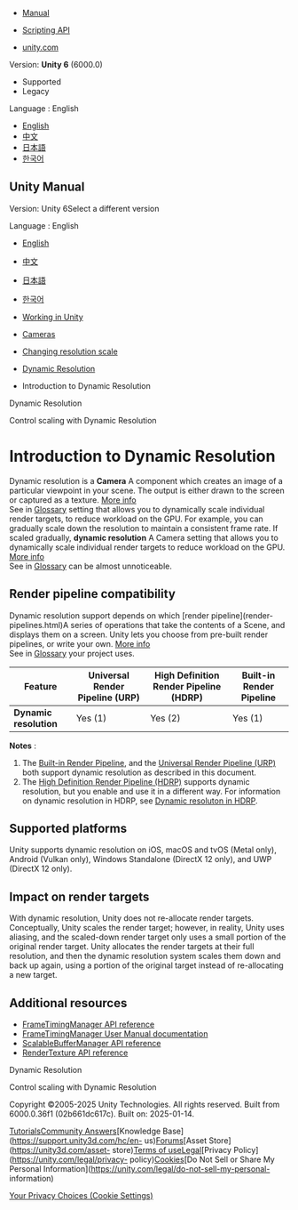 [](https://docs.unity3d.com)

  * [Manual](../Manual/index.html)
  * [Scripting API](../ScriptReference/index.html)

  * [unity.com](https://unity.com/)

Version: **Unity 6** (6000.0)

  * Supported
  * Legacy

Language : English

  * [English](/Manual/DynamicResolution-introduction.html)
  * [中文](/cn/current/Manual/DynamicResolution-introduction.html)
  * [日本語](/ja/current/Manual/DynamicResolution-introduction.html)
  * [한국어](/kr/current/Manual/DynamicResolution-introduction.html)

[](https://docs.unity3d.com)

## Unity Manual

Version: Unity 6Select a different version

Language : English

  * [English](/Manual/DynamicResolution-introduction.html)
  * [中文](/cn/current/Manual/DynamicResolution-introduction.html)
  * [日本語](/ja/current/Manual/DynamicResolution-introduction.html)
  * [한국어](/kr/current/Manual/DynamicResolution-introduction.html)

  * [Working in Unity](working-in-unity.html)
  * [Cameras](Cameras.html)
  * [Changing resolution scale](resolution-scale.html)
  * [Dynamic Resolution](DynamicResolution-landing.html)
  * Introduction to Dynamic Resolution

[](DynamicResolution-landing.html)

Dynamic Resolution

[](DynamicResolution-control.html)

Control scaling with Dynamic Resolution

# Introduction to Dynamic Resolution

Dynamic resolution is a **Camera** A component which creates an image of a
particular viewpoint in your scene. The output is either drawn to the screen
or captured as a texture. [More info](CamerasOverview.html)  
See in [Glossary](Glossary.html#Camera) setting that allows you to dynamically
scale individual render targets, to reduce workload on the GPU. For example,
you can gradually scale down the resolution to maintain a consistent frame
rate. If scaled gradually, **dynamic resolution** A Camera setting that allows
you to dynamically scale individual render targets to reduce workload on the
GPU. [More info](DynamicResolution-landing.html)  
See in [Glossary](Glossary.html#dynamicresolution) can be almost unnoticeable.

## Render pipeline compatibility

Dynamic resolution support depends on which [render pipeline](render-
pipelines.html)A series of operations that take the contents of a Scene, and
displays them on a screen. Unity lets you choose from pre-built render
pipelines, or write your own. [More info](render-pipelines.html)  
See in [Glossary](Glossary.html#Renderpipeline) your project uses.

**Feature** | **Universal Render Pipeline (URP)** | **High Definition Render Pipeline (HDRP)** | **Built-in Render Pipeline**  
---|---|---|---  
**Dynamic resolution** | Yes (1) | Yes (2) | Yes (1)  
  
**Notes** :

  1. The [Built-in Render Pipeline](built-in-render-pipeline.html), and the [Universal Render Pipeline (URP)](universal-render-pipeline.html) both support dynamic resolution as described in this document.
  2. The [High Definition Render Pipeline (HDRP)](high-definition-render-pipeline.html) supports dynamic resolution, but you enable and use it in a different way. For information on dynamic resolution in HDRP, see [Dynamic resoluton in HDRP](https://docs.unity3d.com/Packages/com.unity.render-pipelines.high-definition@latest?subfolder=/manual/Dynamic-Resolution.html).

## Supported platforms

Unity supports dynamic resolution on iOS, macOS and tvOS (Metal only), Android
(Vulkan only), Windows Standalone (DirectX 12 only), and UWP (DirectX 12
only).

## Impact on render targets

With dynamic resolution, Unity does not re-allocate render targets.
Conceptually, Unity scales the render target; however, in reality, Unity uses
aliasing, and the scaled-down render target only uses a small portion of the
original render target. Unity allocates the render targets at their full
resolution, and then the dynamic resolution system scales them down and back
up again, using a portion of the original target instead of re-allocating a
new target.

## Additional resources

  * [FrameTimingManager API reference](../ScriptReference/FrameTimingManager.html)
  * [FrameTimingManager User Manual documentation](frame-timing-manager.html)
  * [ScalableBufferManager API reference](../ScriptReference/ScalableBufferManager.html)
  * [RenderTexture API reference](../ScriptReference/RenderTexture.html)

[](DynamicResolution-landing.html)

Dynamic Resolution

[](DynamicResolution-control.html)

Control scaling with Dynamic Resolution

Copyright ©2005-2025 Unity Technologies. All rights reserved. Built from
6000.0.36f1 (02b661dc617c). Built on: 2025-01-14.

[Tutorials](https://learn.unity.com/)[Community
Answers](https://answers.unity3d.com)[Knowledge
Base](https://support.unity3d.com/hc/en-
us)[Forums](https://forum.unity3d.com)[Asset Store](https://unity3d.com/asset-
store)[Terms of
use](https://docs.unity3d.com/Manual/TermsOfUse.html)[Legal](https://unity.com/legal)[Privacy
Policy](https://unity.com/legal/privacy-
policy)[Cookies](https://unity.com/legal/cookie-policy)[Do Not Sell or Share
My Personal Information](https://unity.com/legal/do-not-sell-my-personal-
information)

[Your Privacy Choices (Cookie Settings)](javascript:void\(0\);)


